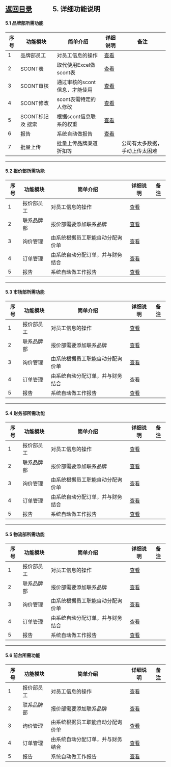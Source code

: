
## [返回目录](../readme.md)   &nbsp; &nbsp; &nbsp; &nbsp; &nbsp; &nbsp;  5. 详细功能说明

#### 5.1 品牌部所需功能
序号 |      功能模块     |            简单介绍          |      详细说明      |  备注
---- | ---------------- | --------------------------- | ----------------- | -------
  1  |     品牌部员工    |       对员工信息的操作       | [查看](./5_File/1001brand.md) | 
  2  |     SCONT表      |    取代使用Excel做scont表    | [查看](./5_File/1002brand.md) | 
  3  |    SCONT审核     | 通过审核的scont信息，才能使用 | [查看](./5_File/1003brand.md) | 
  4  |    SCONT修改     |    scont表需特定的人修改     | [查看](./5_File/1004brand.md) | 
  5  | SCONT标记 及 搜索 |    根据scont信息联系的权重   | [查看](./5_File/1005brand.md) | 
  6  |       报告       |       系统自动做报告         | [查看](./5_File/1006brand.md) | 
  7  |     批量上传     |    批量上传品牌渠道折扣等     |                    | 公司有太多数据，手动上传太困难

---
#### 5.2 报价部所需功能
序号 |      功能模块     |            简单介绍          |      详细说明      |  备注
---- | ---------------- | --------------------------- | ----------------- | -------
  1  |     报价部员工    |       对员工信息的操作       | [查看](./5_File/2001quoter.md) | 
  2  |     联系品牌部    |    报价部需要添加联系品牌     | [查看](./5_File/2002quoter.md) | 
  3  |      询价管理     |由系统根据员工职能自动分配询价单| [查看](./5_File/2003quoter.md) | 
  4  |      订单管理     |由系统自动分配订单，并与财务结合| [查看](./5_File/2004quoter.md) | 
  5  |       报告       |       系统自动做工作报告      | [查看](./5_File/2005quoter.md) | 

---
#### 5.3 市场部所需功能
序号 |      功能模块     |            简单介绍          |      详细说明      |  备注
---- | ---------------- | --------------------------- | ----------------- | -------
  1  |     报价部员工    |       对员工信息的操作       | [查看](./5_File/3001marketer.md) | 
  2  |     联系品牌部    |    报价部需要添加联系品牌     | [查看](./5_File/3002marketer.md) | 
  3  |      询价管理     |由系统根据员工职能自动分配询价单| [查看](./5_File/3003marketer.md) | 
  4  |      订单管理     |由系统自动分配订单，并与财务结合| [查看](./5_File/3004marketer.md) | 
  5  |       报告       |       系统自动做工作报告      | [查看](./5_File/3005marketer.md) | 

---
#### 5.4 财务部所需功能
序号 |      功能模块     |            简单介绍          |      详细说明      |  备注
---- | ---------------- | --------------------------- | ----------------- | -------
  1  |     报价部员工    |       对员工信息的操作       | [查看](./5_File/4001financer.md) | 
  2  |     联系品牌部    |    报价部需要添加联系品牌     | [查看](./5_File/4002financer.md) | 
  3  |      询价管理     |由系统根据员工职能自动分配询价单| [查看](./5_File/4003financer.md) | 
  4  |      订单管理     |由系统自动分配订单，并与财务结合| [查看](./5_File/4004financer.md) | 
  5  |       报告       |       系统自动做工作报告      | [查看](./5_File/4005financer.md) | 

---
#### 5.5 物流部所需功能
序号 |      功能模块     |            简单介绍          |      详细说明      |  备注
---- | ---------------- | --------------------------- | ----------------- | -------
  1  |     报价部员工    |       对员工信息的操作       | [查看](./5_File/5001logistiker.md) | 
  2  |     联系品牌部    |    报价部需要添加联系品牌     | [查看](./5_File/5002logistiker.md) | 
  3  |      询价管理     |由系统根据员工职能自动分配询价单| [查看](./5_File/5003logistiker.md) | 
  4  |      订单管理     |由系统自动分配订单，并与财务结合| [查看](./5_File/5004logistiker.md) | 
  5  |       报告       |       系统自动做工作报告      | [查看](./5_File/5005logistiker.md) | 

---
#### 5.6 前台所需功能
序号 |      功能模块     |            简单介绍          |      详细说明      |  备注
---- | ---------------- | --------------------------- | ----------------- | -------
  1  |     报价部员工    |       对员工信息的操作       | [查看](./5_File/6001fronter.md) | 
  2  |     联系品牌部    |    报价部需要添加联系品牌     | [查看](./5_File/6002fronter.md) | 
  3  |      询价管理     |由系统根据员工职能自动分配询价单| [查看](./5_File/6003fronter.md) | 
  4  |      订单管理     |由系统自动分配订单，并与财务结合| [查看](./5_File/6004fronter.md) | 
  5  |       报告       |       系统自动做工作报告      | [查看](./5_File/6005fronter.md) | 
